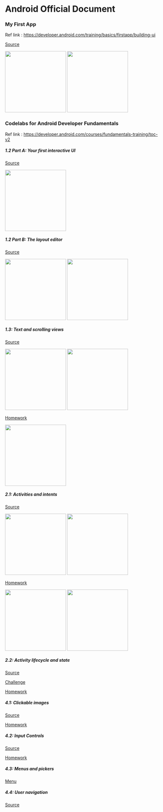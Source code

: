 # Android Official Document

### My First App

Ref link :  https://developer.android.com/training/basics/firstapp/building-ui


[Source](./MyFirstApp)

<img src="./MyFirstApp/my_first_app_1.png" width="200"/> <img src="./MyFirstApp/my_first_app_2.png" width="200"/>


### Codelabs for Android Developer Fundamentals

Ref link : https://developer.android.com/courses/fundamentals-training/toc-v2


##### 1.2 Part A: Your first interactive UI  
[Source](./HelloToast)


<img src="./HelloToast/demo1.png" width="200"/>

##### 1.2 Part B: The layout editor  
[Source](./HelloConstraint)


<img src="./HelloConstraint/demo1.png" width="200"/> <img src="./HelloConstraint/demo2.png" width="200"/>

##### 1.3: Text and scrolling views
[Source](./android_fundamentals_01_3)  

<img src="./android_fundamentals_01_3/demo1.png" width="200"/> <img src="./android_fundamentals_01_3/demo2.png" width="200"/>

[Homework](./android_fundamentals_01_3)  

<img src="./android_fundamentals_01_3_homework/demo1.png" width="200"/>

##### 2.1: Activities and intents
[Source](./android_fundamentals_02_1)  

<img src="./android_fundamentals_02_1/demo1.png" width="200"/> <img src="./android_fundamentals_02_1/demo2.png" width="200"/>

[Homework](./android_fundamentals_02_1_homework)  

<img src="./android_fundamentals_02_1_homework/demo1.png" width="200"/> <img src="./android_fundamentals_02_1_homework/demo2.png" width="200"/>

##### 2.2: Activity lifecycle and state
[Source](./android_fundamentals_02_2)    

[Challenge](./android_fundamentals_02_2_challenge)  

[Homework](./android_fundamentals_02_2_homework)  


##### 4.1: Clickable images
[Source](./android_fundamentals_04_1)    

[Homework](./android_fundamentals_04_1_homework)   

##### 4.2: Input Controls
[Source](./android_fundamentals_04_2)     

[Homework](./android_fundamentals_04_2_homework)  

##### 4.3: Menus and pickers
[Menu](./android_fundamentals_04_3)     

##### 4.4: User navigation
[Source](./android_fundamentals_04_4)    

